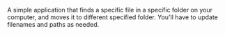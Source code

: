 A simple application that finds a specific file in a specific folder on your computer, and moves it to different specified folder. You'll have to update filenames and paths as needed.
